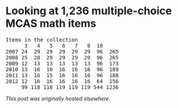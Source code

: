 # Looking at 1,236 multiple-choice MCAS math items

<pre>Items in the collection
      3   4   5   6   7   8  10     
2007 24  29  29  29  29  29  96  265
2008 25  28  29  29  29  29  96  265
2009 12  13  13  13  13  13  96  173
2010 13  16  16  16  16  16  96  189
2011 13  16  15  16  16  16  96  188
2012 12  16  16  16  16  16  64  156
     99 118 118 119 119 119 544 1236</pre>


*This post was originally hosted elsewhere.*
